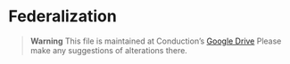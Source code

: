 # Federalization

> **Warning**
> This file is maintained at Conduction’s [Google Drive](https://docs.google.com/document/d/1dLDq708meU-9CFtSxU1NEQ6NDzZTZkGX_g3en4LpgwU/edit) Please make any suggestions of alterations there.
